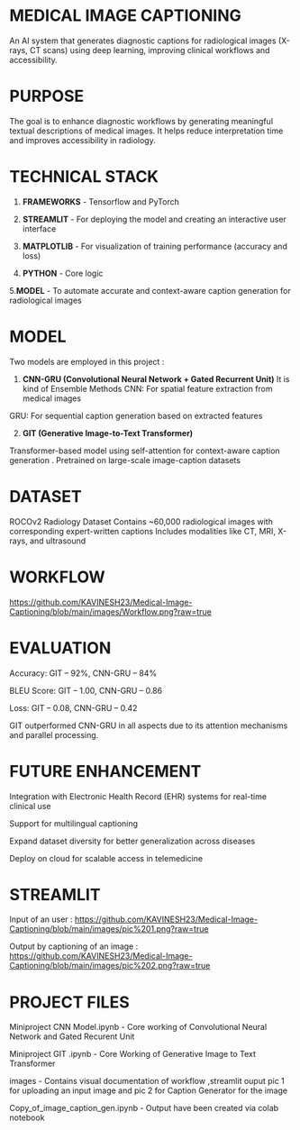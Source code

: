 # MEDICAL IMAGE CAPTIONING
  An AI system that generates diagnostic captions for radiological images (X-rays, CT scans) using deep learning, improving clinical workflows and accessibility.

# PURPOSE
  The goal is to enhance diagnostic workflows by generating meaningful textual descriptions of medical images. It helps reduce interpretation time and improves accessibility in radiology.   
  
# TECHNICAL STACK

1. **FRAMEWORKS**  -  Tensorflow  and PyTorch

2. **STREAMLIT**   -  For deploying the model and creating an interactive user interface

3. **MATPLOTLIB**  -  For visualization of training performance (accuracy and loss)

4. **PYTHON**      -  Core logic

5.**MODEL**      -  To automate accurate and context-aware caption generation for radiological images

# MODEL

Two models are employed in this project :
1. **CNN-GRU (Convolutional Neural Network + Gated Recurrent Unit)**
It is kind of Ensemble Methods
CNN: For spatial feature extraction from medical images

GRU: For sequential caption generation based on extracted features

2. **GIT (Generative Image-to-Text Transformer)**

Transformer-based model using self-attention for context-aware caption generation . Pretrained on large-scale image-caption datasets

# DATASET

ROCOv2 Radiology Dataset
     Contains ~60,000 radiological images with corresponding expert-written captions
     Includes modalities like CT, MRI, X-rays, and ultrasound

# WORKFLOW

   https://github.com/KAVINESH23/Medical-Image-Captioning/blob/main/images/Workflow.png?raw=true


# EVALUATION

Accuracy: GIT – 92%, CNN-GRU – 84%

BLEU Score: GIT – 1.00, CNN-GRU – 0.86

Loss: GIT – 0.08, CNN-GRU – 0.42

GIT outperformed CNN-GRU in all aspects due to its attention mechanisms and parallel processing.

# FUTURE ENHANCEMENT

Integration with Electronic Health Record (EHR) systems for real-time clinical use

Support for multilingual captioning

Expand dataset diversity for better generalization across diseases

Deploy on cloud for scalable access in telemedicine

# STREAMLIT

 Input of an user                   : https://github.com/KAVINESH23/Medical-Image-Captioning/blob/main/images/pic%201.png?raw=true
 
 Output by captioning of an image   : https://github.com/KAVINESH23/Medical-Image-Captioning/blob/main/images/pic%202.png?raw=true

# PROJECT FILES

Miniproject CNN Model.ipynb   - Core working of Convolutional Neural Network and Gated Recurent Unit

Miniproject GIT .ipynb        - Core Working of Generative Image to Text Transformer

images                        - Contains visual documentation of workflow ,streamlit ouput pic 1 for uploading an input image  and pic 2 
                                 for Caption Generator for the image 

Copy_of_image_caption_gen.ipynb - Output have been created via colab notebook
